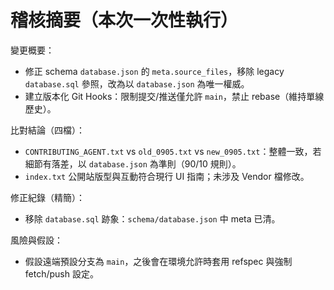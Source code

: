 # 稽核摘要（本次一次性執行）

變更概要：
- 修正 schema `database.json` 的 `meta.source_files`，移除 legacy `database.sql` 參照，改為以 `database.json` 為唯一權威。
- 建立版本化 Git Hooks：限制提交/推送僅允許 `main`，禁止 rebase（維持單線歷史）。

比對結論（四檔）：
- `CONTRIBUTING_AGENT.txt` vs `old_0905.txt` vs `new_0905.txt`：整體一致，若細節有落差，以 `database.json` 為準則（90/10 規則）。
- `index.txt` 公開站版型與互動符合現行 UI 指南；未涉及 Vendor 檔修改。

修正紀錄（精簡）：
- 移除 `database.sql` 跡象：`schema/database.json` 中 meta 已清。

風險與假設：
- 假設遠端預設分支為 `main`，之後會在環境允許時套用 refspec 與強制 fetch/push 設定。
